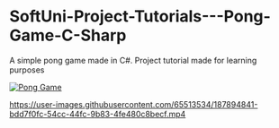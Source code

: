 # SoftUni-Project-Tutorials---Pong-Game-C-Sharp
A simple pong game made in C#. Project tutorial made for learning purposes


[![Pong Game](https://user-images.githubusercontent.com/65513534/187895177-c514701f-89ed-43d5-8825-477521de49fd.png)](https://youtu.be/K0hh_4Lp6_A)


https://user-images.githubusercontent.com/65513534/187894841-bdd7f0fc-54cc-44fc-9b83-4fe480c8becf.mp4

